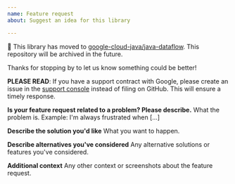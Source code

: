 ```yaml
---
name: Feature request
about: Suggest an idea for this library

---
```


:bus: This library has moved to
[google-cloud-java/java-dataflow](
https://github.com/googleapis/google-cloud-java/tree/main/java-dataflow).
This repository will be archived in the future.

Thanks for stopping by to let us know something could be better!

**PLEASE READ**: If you have a support contract with Google, please create an issue in the [support console](https://cloud.google.com/support/) instead of filing on GitHub. This will ensure a timely response.

**Is your feature request related to a problem? Please describe.**
What the problem is. Example: I'm always frustrated when [...]

**Describe the solution you'd like**
What you want to happen.

**Describe alternatives you've considered**
Any alternative solutions or features you've considered.

**Additional context**
Any other context or screenshots about the feature request.
